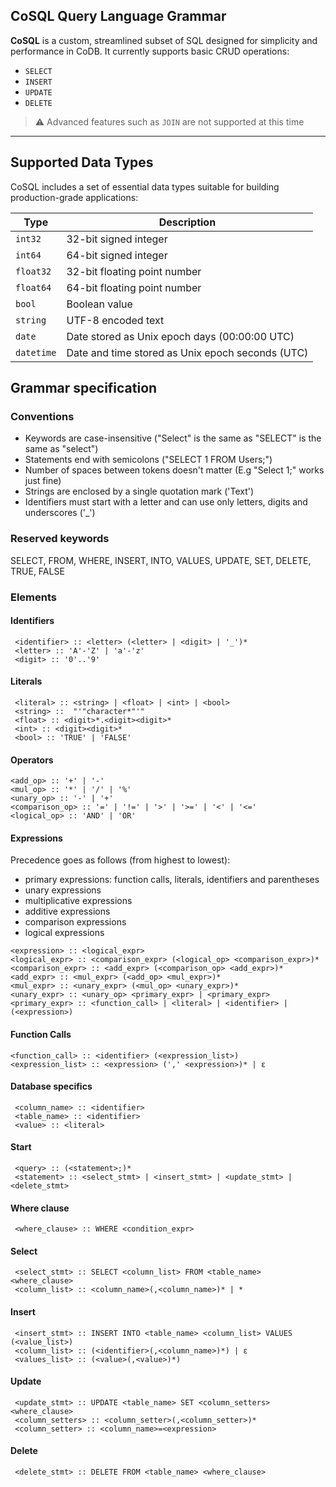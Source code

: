 ﻿## CoSQL Query Language Grammar

**CoSQL** is a custom, streamlined subset of SQL designed for simplicity and performance in CoDB. It currently supports basic CRUD operations:

- `SELECT`
- `INSERT`
- `UPDATE`
- `DELETE`

> ⚠️ Advanced features such as `JOIN` are not supported at this time

---

## Supported Data Types

CoSQL includes a set of essential data types suitable for building production-grade applications:

| Type      | Description                                      |
|-----------|--------------------------------------------------|
| `int32`   | 32-bit signed integer                            |
| `int64`   | 64-bit signed integer                            |
| `float32` | 32-bit floating point number                     |
| `float64` | 64-bit floating point number                     |
| `bool`    | Boolean value                                    |
| `string`  | UTF-8 encoded text                               |
| `date`    | Date stored as Unix epoch days (00:00:00 UTC)    |
| `datetime`| Date and time stored as Unix epoch seconds (UTC) |

## Grammar specification

### Conventions
- Keywords are case-insensitive ("Select" is the same as "SELECT" is the same as "select")
- Statements end with semicolons ("SELECT 1 FROM Users;")
- Number of spaces between tokens doesn't matter (E.g "Select     1;" works just fine)
- Strings are enclosed by a single quotation mark ('Text')
- Identifiers must start with a letter and can use only letters, digits and underscores ('_')

### Reserved keywords

SELECT, FROM, WHERE, INSERT, INTO, VALUES, UPDATE, SET, DELETE, TRUE, FALSE

### Elements

#### Identifiers

```
 <identifier> :: <letter> (<letter> | <digit> | '_')*
 <letter> :: 'A'-'Z' | 'a'-'z'
 <digit> :: '0'..'9'
```

#### Literals

```
 <literal> :: <string> | <float> | <int> | <bool>
 <string> ::  "'"character*"'"
 <float> :: <digit>*.<digit><digit>*
 <int> :: <digit><digit>*
 <bool> :: 'TRUE' | 'FALSE'
```
#### Operators
```
<add_op> :: '+' | '-'
<mul_op> :: '*' | '/' | '%'
<unary_op> :: '-' | '+'
<comparison_op> :: '=' | '!=' | '>' | '>=' | '<' | '<='
<logical_op> :: 'AND' | 'OR'
```
#### Expressions
Precedence goes as follows (from highest to lowest):
- primary expressions: function calls, literals, identifiers and parentheses
- unary expressions
- multiplicative expressions 
- additive expressions
- comparison expressions
- logical expressions
```
<expression> :: <logical_expr>
<logical_expr> :: <comparison_expr> (<logical_op> <comparison_expr>)*
<comparison_expr> :: <add_expr> (<comparison_op> <add_expr>)*
<add_expr> :: <mul_expr> (<add_op> <mul_expr>)*
<mul_expr> :: <unary_expr> (<mul_op> <unary_expr>)*
<unary_expr> :: <unary_op> <primary_expr> | <primary_expr>
<primary_expr> :: <function_call> | <literal> | <identifier> | (<expression>)
```

#### Function Calls
```
<function_call> :: <identifier> (<expression_list>)
<expression_list> :: <expression> (',' <expression>)* | ε
```

#### Database specifics

```
 <column_name> :: <identifier>
 <table_name> :: <identifier>
 <value> :: <literal>
```

#### Start

```
 <query> :: (<statement>;)*
 <statement> :: <select_stmt> | <insert_stmt> | <update_stmt> | <delete_stmt>
```

#### Where clause
```
 <where_clause> :: WHERE <condition_expr>
```
#### Select
```
 <select_stmt> :: SELECT <column_list> FROM <table_name> <where_clause>
 <column_list> :: <column_name>(,<column_name>)* | *
```

#### Insert

```
 <insert_stmt> :: INSERT INTO <table_name> <column_list> VALUES (<value_list>)
 <column_list> :: (<identifier>(,<column_name>)*) | ε
 <values_list> :: (<value>(,<value>)*)
```

#### Update

```
 <update_stmt> :: UPDATE <table_name> SET <column_setters> <where_clause>
 <column_setters> :: <column_setter>(,<column_setter>)*
 <column_setter> :: <column_name>=<expression>
```

#### Delete 

```
 <delete_stmt> :: DELETE FROM <table_name> <where_clause>
```